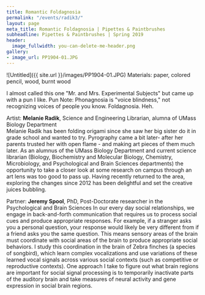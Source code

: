 ```yaml
---
title: Romantic Foldagnosia
permalink: "/events/radik3/"
layout: page
meta_title: Romantic Foldagnosia | Pipettes & Paintbrushes
subheadline: Pipettes & Paintbrushes | Spring 2019
header:
  image_fullwidth: you-can-delete-me-header.png
gallery:
- image_url: PP1904-01.JPG
---
```

![Untitled]({{ site.url }}/images/PP1904-01.JPG)
Materials: paper, colored pencil, wood, burnt wood

I almost called this one "Mr. and Mrs. Experimental Subjects" but came up with a pun I like. Pun Note: Phonagnosia is "voice blindness," not recognizing voices of people you know. Foldagnosia. Heh.

Artist: **Melanie Radik**, Science and Engineering Librarian, alumna of UMass Biology Department<br>
Melanie Radik has been folding origami since she saw her big sister do it in grade school and wanted to try. Pyrography came a bit later- after her parents trusted her with open flame - and making art pieces of them much later. As an alumnus of the UMass Biology Department and current science librarian (Biology, Biochemistry and Molecular Biology, Chemistry, Microbiology, and Psychological and Brain Sciences departments) the opportunity to take a closer look at some research on campus through an art lens was too good to pass up. Having recently returned to the area, exploring the changes since 2012 has been delightful and set the creative juices bubbling.

Partner: **Jeremy Spool**, PhD, Post-Doctorate researcher in the Psychological and Brain Sciences
In our every day social relationships, we engage in back-and-forth communication that requires us to process social cues and produce appropriate responses. For example, if a stranger asks you a personal question, your response would likely be very different from if a friend asks you the same question. This means sensory areas of the brain must coordinate with social areas of the brain to produce appropriate social behaviors. I study this coordination in the brain of Zebra finches (a species of songbird), which learn complex vocalizations and use variations of these learned vocal signals across various social contexts (such as competitive or reproductive contexts). One approach I take to figure out what brain regions are important for social signal processing is to temporarily inactivate parts of the auditory brain and take measures of neural activity and gene expression in social brain regions.
